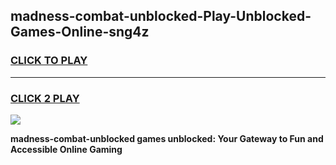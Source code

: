 
## madness-combat-unblocked-Play-Unblocked-Games-Online-sng4z
<h3>
<a href="https://premium76.site?title=madness-combat-unblocked&ref=25A">CLICK TO PLAY</a></h3>
<hr>

<h3>
<a href="https://premium76.site?title=madness-combat-unblocked&ref=25A">CLICK 2 PLAY</a>
  
</h3>

<a href="https://premium76.site?title=madness-combat-unblocked&ref=25A"><img src="https://clearcache.store/games.png"></a>


**madness-combat-unblocked games unblocked: Your Gateway to Fun and Accessible Online Gaming**

